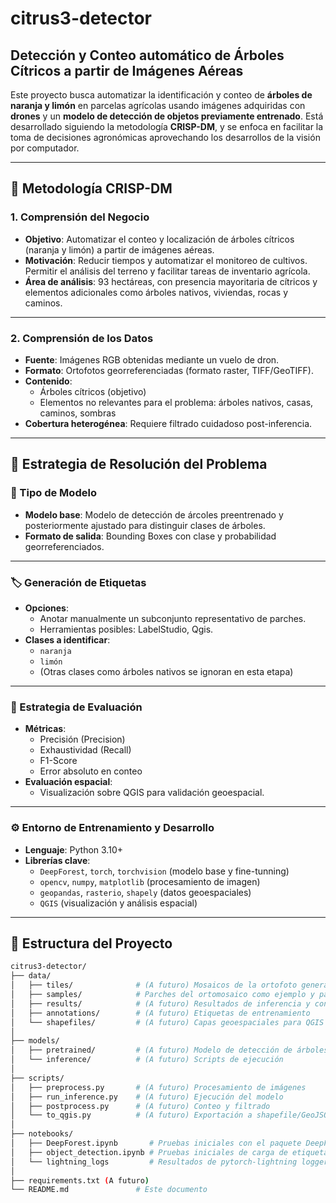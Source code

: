 # citrus3-detector
## Detección y Conteo automático de Árboles Cítricos a partir de Imágenes Aéreas

Este proyecto busca automatizar la identificación y conteo de **árboles de naranja y limón** en parcelas agrícolas usando imágenes adquiridas con **drones** y un **modelo de detección de objetos previamente entrenado**. Está desarrollado siguiendo la metodología **CRISP-DM**, y se enfoca en facilitar la toma de decisiones agronómicas aprovechando los desarrollos de la visión por computador.

---

## 🧠 Metodología CRISP-DM

### 1. Comprensión del Negocio

- **Objetivo**: Automatizar el conteo y localización de árboles cítricos (naranja y limón) a partir de imágenes aéreas.
- **Motivación**: Reducir tiempos y automatizar el monitoreo de cultivos. Permitir el análisis del terreno y facilitar tareas de inventario agrícola.
- **Área de análisis**: 93 hectáreas, con presencia mayoritaria de cítricos y elementos adicionales como árboles nativos, viviendas, rocas y caminos.

---

### 2. Comprensión de los Datos

- **Fuente**: Imágenes RGB obtenidas mediante un vuelo de dron.
- **Formato**: Ortofotos georreferenciadas (formato raster, TIFF/GeoTIFF).
- **Contenido**:
  - Árboles cítricos (objetivo)
  - Elementos no relevantes para el problema: árboles nativos, casas, caminos, sombras
- **Cobertura heterogénea**: Requiere filtrado cuidadoso post-inferencia.

---

## 🧩 Estrategia de Resolución del Problema

### 🧠 Tipo de Modelo
- **Modelo base**: Modelo de detección de árcoles preentrenado y posteriormente ajustado para distinguir clases de árboles.
- **Formato de salida**: Bounding Boxes con clase y probabilidad georreferenciados. 

---

### 🏷️ Generación de Etiquetas
- **Opciones**:
  - Anotar manualmente un subconjunto representativo de parches.
  - Herramientas posibles: LabelStudio, Qgis.
- **Clases a identificar**:
  - `naranja`
  - `limón`
  - (Otras clases como árboles nativos se ignoran en esta etapa)

---

### 🧪 Estrategia de Evaluación
- **Métricas**:
  - Precisión (Precision)
  - Exhaustividad (Recall)
  - F1-Score
  - Error absoluto en conteo
- **Evaluación espacial**:
  - Visualización sobre QGIS para validación geoespacial.

---

### ⚙️ Entorno de Entrenamiento y Desarrollo
- **Lenguaje**: Python 3.10+
- **Librerías clave**:
  - `DeepForest`, `torch`, `torchvision` (modelo base y fine-tunning)
  - `opencv`, `numpy`, `matplotlib` (procesamiento de imagen)
  - `geopandas`, `rasterio`, `shapely` (datos geoespaciales)
  - `QGIS` (visualización y análisis espacial)
---

## 📂 Estructura del Proyecto

```bash
citrus3-detector/
├── data/
│   ├── tiles/              # (A futuro) Mosaicos de la ortofoto generada por el dron para entrenamiento y validacion
│   ├── samples/            # Parches del ortomosaico como ejemplo y para pruebas
│   ├── results/            # (A futuro) Resultados de inferencia y conteo
│   ├── annotations/        # (A futuro) Etiquetas de entrenamiento
│   └── shapefiles/         # (A futuro) Capas geoespaciales para QGIS
│
├── models/
│   ├── pretrained/         # (A futuro) Modelo de detección de árboles
│   └── inference/          # (A futuro) Scripts de ejecución
│
├── scripts/
│   ├── preprocess.py       # (A futuro) Procesamiento de imágenes
│   ├── run_inference.py    # (A futuro) Ejecución del modelo
│   ├── postprocess.py      # (A futuro) Conteo y filtrado
│   └── to_qgis.py          # (A futuro) Exportación a shapefile/GeoJSON
│
├── notebooks/
│   ├── DeepForest.ipynb       # Pruebas iniciales con el paquete DeepForest
│   ├── object_detection.ipynb # Pruebas iniciales de carga de etiquetas y detección de árboles
│   └── lightning_logs         # Resultados de pytorch-lightning logger
│
├── requirements.txt (A futuro)
└── README.md               # Este documento

